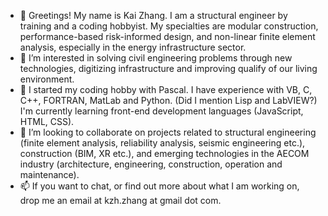 - 👋 Greetings! My name is Kai Zhang. I am a structural engineer by training and a coding hobbyist. My specialties are modular construction, performance-based risk-informed design, and non-linear finite element analysis, especially in the energy infrastructure sector.
- 👀 I’m interested in solving civil engineering problems through new technologies, digitizing infrastructure and improving qualify of our living environment.
- 🌱 I started my coding hobby with Pascal. I have experience with VB, C, C++, FORTRAN, MatLab and Python. (Did I mention Lisp and LabVIEW?) I'm currently learning front-end development languages (JavaScript, HTML, CSS).
- 💞️ I’m looking to collaborate on projects related to structural engineering (finite element analysis, reliability analysis, seismic engineering etc.), construction (BIM, XR etc.), and emerging technologies in the AECOM industry (architecture, engineering, construction, operation and maintenance).
- 📫 If you want to chat, or find out more about what I am working on, drop me an email at kzh.zhang at gmail dot com. 

<!---
codyzkares/codyzkares is a ✨ special ✨ repository because its `README.md` (this file) appears on your GitHub profile.
You can click the Preview link to take a look at your changes.
--->
